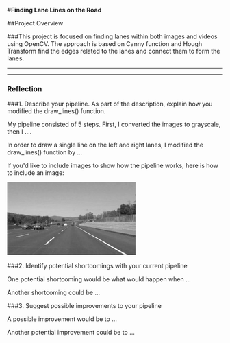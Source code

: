 #**Finding Lane Lines on the Road** 

##Project Overview

###This project is focused on finding lanes within both images and videos using OpenCV. The approach is based on Canny function and Hough Transform find the edges related to the lanes and connect them to form the lanes.

---

[image1]: ./examples/grayscale.jpg "Grayscale"

[image2]: ./'test_images/solidWhiteRight_WithLines.jpg' "Lane_Detection"

---

### Reflection

###1. Describe your pipeline. As part of the description, explain how you modified the draw_lines() function.

My pipeline consisted of 5 steps. First, I converted the images to grayscale, then I .... 

In order to draw a single line on the left and right lanes, I modified the draw_lines() function by ...

If you'd like to include images to show how the pipeline works, here is how to include an image: 

![alt text][image1]


###2. Identify potential shortcomings with your current pipeline


One potential shortcoming would be what would happen when ... 

Another shortcoming could be ...


###3. Suggest possible improvements to your pipeline

A possible improvement would be to ...

Another potential improvement could be to ...


